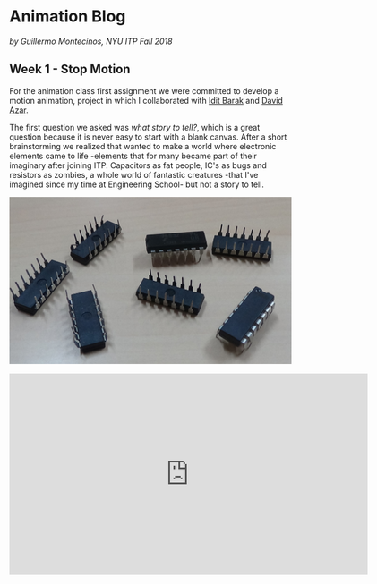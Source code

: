 # Animation Blog
*by Guillermo Montecinos, NYU ITP Fall 2018*

## Week 1 - Stop Motion
For the animation class first assignment we were committed to develop a motion animation, project in which I collaborated with [Idit Barak](https://wp.nyu.edu/iditbarak/category/class-work/cl-animation/) and [David Azar](https://www.davidazar.mx/blog/first-animation-ever).

The first question we asked was *what story to tell?*, which is a great question because it is never easy to start with a blank canvas. After a short brainstorming we realized that wanted to make a world where electronic elements came to life -elements that for many became part of their imaginary after joining ITP. Capacitors as fat people, IC's as bugs and resistors as zombies, a whole world of fantastic creatures -that I've imagined since my time at Engineering School- but not a story to tell.

![](https://github.com/guillemontecinos/itp_fall_2018_animation/blob/master/week_1/dead_bugs.jpg)

<iframe src="https://player.vimeo.com/video/298285612" width="640" height="360" frameborder="0" webkitallowfullscreen mozallowfullscreen allowfullscreen></iframe>
